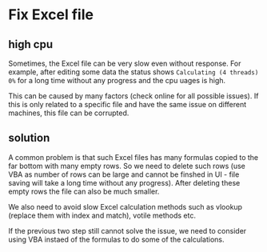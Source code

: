 # Fix Excel file

## high cpu
Sometimes, the Excel file can be very slow even without response. For example, after editing some data the status shows `Calculating (4 threads) 0%` for a long time without any progress and the cpu uages is high.

This can be caused by many factors (check online for all possible issues). If this is only related to a specific file and have the same issue on different machines, this file can be corrupted.

## solution
A common problem is that such Excel files has many formulas copied to the far bottom with many empty rows. So we need to delete such rows (use VBA as number of rows can be large and cannot be finshed in UI - file saving will take a long time without any progress). After deleting these empty rows the file can also be much smaller.

We also need to avoid slow Excel calculation methods such as vlookup (replace them with index and match), votile methods etc.

If the previous two step still cannot solve the issue, we need to consider using VBA instaed of the formulas to do some of the calculations.
